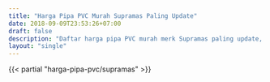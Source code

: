```yaml
---
title: "Harga Pipa PVC Murah Supramas Paling Update"
date: 2018-09-09T23:53:26+07:00
draft: false
description: "Daftar harga pipa PVC murah merk Supramas paling update, langsung dari distributor pipa PVC Jakarta. Beli pipa PVC dari supplier terpercaya di depoharga."
layout: "single"
---
```


{{< partial "harga-pipa-pvc/supramas" >}}